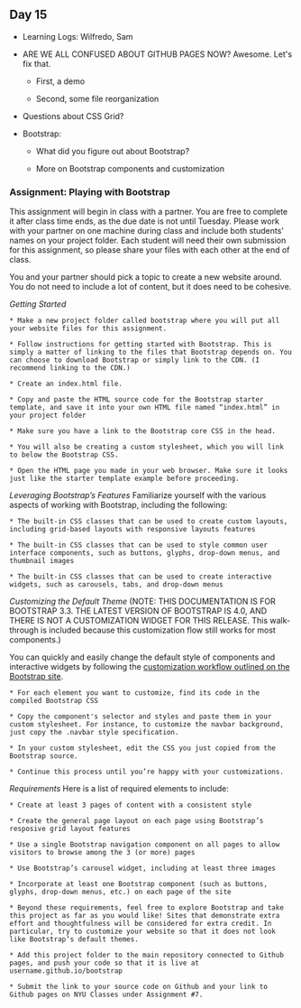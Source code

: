 ## Day 15

* Learning Logs: Wilfredo, Sam

* ARE WE ALL CONFUSED ABOUT GITHUB PAGES NOW? Awesome. Let's fix that.

    * First, a demo
    
    * Second, some file reorganization
    
* Questions about CSS Grid?

* Bootstrap:

    * What did you figure out about Bootstrap?
    
    * More on Bootstrap components and customization
    
### Assignment: Playing with Bootstrap

This assignment will begin in class with a partner. You are free to complete it after class time ends, as the due date is not until Tuesday. Please work with your partner on one machine during class and include both students' names on your project folder. Each student will need their own submission for this assignment, so please share your files with each other at the end of class.

You and your partner should pick a topic to create a new website around. You do not need to include a lot of content, but it does need to be cohesive.

*Getting Started*

    * Make a new project folder called bootstrap where you will put all your website files for this assignment. 

    * Follow instructions for getting started with Bootstrap. This is simply a matter of linking to the files that Bootstrap depends on. You can choose to download Bootstrap or simply link to the CDN. (I recommend linking to the CDN.)

    * Create an index.html file.

    * Copy and paste the HTML source code for the Bootstrap starter template, and save it into your own HTML file named “index.html” in your project folder
    
    * Make sure you have a link to the Bootstrap core CSS in the head.

    * You will also be creating a custom stylesheet, which you will link to below the Bootstrap CSS.

    * Open the HTML page you made in your web browser. Make sure it looks just like the starter template example before proceeding.

*Leveraging Bootstrap’s Features* 
Familiarize yourself with the various aspects of working with Bootstrap, including the following:

    * The built-in CSS classes that can be used to create custom layouts, including grid-based layouts with responsive layouts features

    * The built-in CSS classes that can be used to style common user interface components, such as buttons, glyphs, drop-down menus, and thumbnail images
    
    * The built-in CSS classes that can be used to create interactive widgets, such as carousels, tabs, and drop-down menus
    
*Customizing the Default Theme*
(NOTE: THIS DOCUMENTATION IS FOR BOOTSTRAP 3.3. THE LATEST VERSION OF BOOTSTRAP IS 4.0, AND THERE IS NOT A CUSTOMIZATION WIDGET FOR THIS RELEASE. This walk-through is included because this customization flow still works for most components.)

You can quickly and easily change the default style of components and interactive widgets by following the [customization workflow outlined on the Bootstrap site](https://getbootstrap.com/docs/3.3/customize/).

    * For each element you want to customize, find its code in the compiled Bootstrap CSS

    * Copy the component's selector and styles and paste them in your custom stylesheet. For instance, to customize the navbar background, just copy the .navbar style specification.

    * In your custom stylesheet, edit the CSS you just copied from the Bootstrap source.
    
    * Continue this process until you’re happy with your customizations.

*Requirements*
Here is a list of required elements to include:

    * Create at least 3 pages of content with a consistent style

    * Create the general page layout on each page using Bootstrap’s resposive grid layout features

    * Use a single Bootstrap navigation component on all pages to allow visitors to browse among the 3 (or more) pages
    
    * Use Bootstrap’s carousel widget, including at least three images
    
    * Incorporate at least one Bootstrap component (such as buttons, glyphs, drop-down menus, etc.) on each page of the site
    
    * Beyond these requirements, feel free to explore Bootstrap and take this project as far as you would like! Sites that demonstrate extra effort and thoughtfulness will be considered for extra credit. In particular, try to customize your website so that it does not look like Bootstrap’s default themes.
    
    * Add this project folder to the main repository connected to Github pages, and push your code so that it is live at username.github.io/bootstrap
    
    * Submit the link to your source code on Github and your link to Github pages on NYU Classes under Assignment #7.
